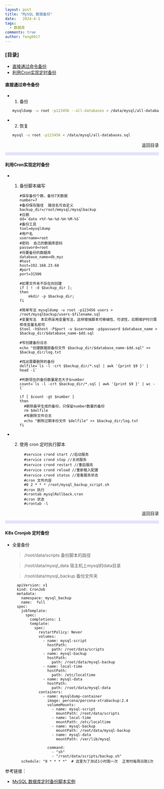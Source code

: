 ```yaml
---
layout: post
title: "MySQL 数据备份"
date:   2024-4-1
tags: 
  - 数据库
comments: true
author: feng6917
---
```


<!-- more -->

### [目录]

- [直接通过命令备份](#普通备份恢复)
- [利用Cron实现定时备份](#脚本备份)

#### 直接通过命令备份

- 1. 备份

    ```bash
    mysqldump -u root -p123456 --all-databases > /data/mysql/all-databases.sql
    ```

- 2. 恢复

    ```bash
    mysql -u root -p123456 < /data/mysql/all-databases.sql
    ```

<div style="text-align: right;">
    <a href="#目录" style="text-decoration: none;">返回目录</a>
</div>

<hr style="background-color: blue;border: none;height: 10px;opacity: .1;width: 100%" />

#### 利用Cron实现定时备份

- 1. 备份脚本编写

      ```
      #保存备份个数，备份7天数据
      number=7
      #备份保存路径  路径名可自定义
      backup_dir=/root/mmysql/mysqlbackup
      #日期
      dd=`date +%Y-%m-%d-%H-%M-%S`
      #备份工具
      tool=mysqldump
      #用户名
      username=root
      #密码  自己的数据库密码
      password=root
      #将要备份的数据库
      database_name=db_myz
      #host
      host=192.168.23.68
      #port
      port=31506

      #如果文件夹不存在则创建
      if [ ! -d $backup_dir ];
      then
          mkdir -p $backup_dir;
      fi

      #简单写法 mysqldump -u root -p123456 users > /root/mysqlbackup/users-$filename.sql
      #变量写法  本实例采用变量写法，这样增强脚本可移植性、可读性，后期维护时只需修改变量名即可
      $tool -h$host -P$port -u $username -p$password $database_name > $backup_dir/$database_name-$dd.sql

      #写创建备份日志
      echo "创建数据部备份文件 $backup_dir/$database_name-$dd.sql" >> $backup_dir/log.txt

      #找出需要删除的备份
      delfile=`ls -l -crt $backup_dir/*.sql | awk '{print $9 }' | head -1`

      #判断现在的备份数量是否大于$number
      count=`ls -l -crt $backup_dir/*.sql | awk '{print $9 }' | wc -l`

      if [ $count -gt $number ]
      then
        #删除最早生成的备份，只保留number数量的备份
        rm $delfile
        #写删除文件日志
        echo "删除过期本份文件 $delfile" >> $backup_dir/log.txt
      fi
      ```

- 2. 使用 cron 定时执行脚本

      ```
        #service crond start //启动服务
        #service crond stop //关闭服务
        #service crond restart //重启服务
        #service crond reload //重新载入配置
        #service crond status //查看服务状态
        #cron 文件内容
        #0 2 * * * /root/mysql_backup_script.sh
        #cron 执行
        #crontab mysqlRollback.cron
        #cron 状态
        #crontab -l
      ```

<div style="text-align: right;">
    <a href="#目录" style="text-decoration: none;">返回目录</a>
</div>

<hr style="background-color: blue;border: none;height: 10px;opacity: .1;width: 100%" />

#### K8s Cronjob 定时备份

- 全量备份
  > /root/data/scripts 备份脚本的路径

  > /root/data/mysql_data 宿主机上mysql的data目录

  > /root/data/mysql_backup 备份文件夹

  ```
    apiVersion: v1
    kind: CronJob
    metadata:
      namespace: mysql_backup
      name:  full
    spec:
      jobTemplate:
        spec:
          completions: 1
          template:
            spec:
              restartPolicy: Never
              volumes:
                - name: mysql-script
                  hostPath:
                    path: /root/data/scripts
                - name: mysql-backup
                  hostPath:
                    path: /root/data/mysql-backup
                - name: local-time
                  hostPath:
                    path: /etc/localtime
                - name: mysql-data
                  hostPath:
                    path: /root/data/mysql-data
              containers:
                - name: mysqldump-container
                  image: percona/percona-xtrabackup:2.4
                  volumeMounts:
                    - name: mysql-script
                      mountPath: /root/data/scripts
                    - name: local-time
                      mountPath: /etc/localtime
                    - name: mysql-backup
                      mountPath: /root/data/mysql-backup
                    - name: mysql-data
                      mountPath: /var/lib/mysql

                  command:
                    - "sh"
                    - "/root/data/scripts/backup.sh"
      schedule: "0 * * * *"  # 这里为了测试1小时跑一次  正常时每周日跑1次
  ```

参考链接：

- [MySQL 数据库定时备份脚本实例](https://blog.csdn.net/SudongJang/article/details/125444498)
